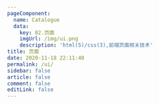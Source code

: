 ```yaml
---
pageComponent: 
  name: Catalogue
  data: 
    key: 02.页面
    imgUrl: /img/ui.png
    description: 'html(5)/css(3),前端页面相关技术'
title: 页面
date: 2020-11-18 22:11:40
permalink: /ui/
sidebar: false
article: false
comment: false
editLink: false
---
```

